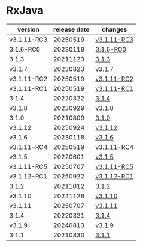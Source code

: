 # RxJava	


|version|release date|changes|
|---|---|---|
|v3.1.11-RC3|20250519|[v3.1.11-RC3](./v3.1.11-RC3-20250519.md)|
|3.1.6-RC0|20230118|[3.1.6-RC0](./3.1.6-RC0-20230118.md)|
|3.1.3|20211123|[3.1.3](./3.1.3-20211123.md)|
|v3.1.7|20230823|[v3.1.7](./v3.1.7-20230823.md)|
|v3.1.11-RC2|20250519|[v3.1.11-RC2](./v3.1.11-RC2-20250519.md)|
|v3.1.11-RC1|20250519|[v3.1.11-RC1](./v3.1.11-RC1-20250519.md)|
|3.1.4|20220322|[3.1.4](./3.1.4-20220322.md)|
|v3.1.8|20230929|[v3.1.8](./v3.1.8-20230929.md)|
|3.1.0|20210809|[3.1.0](./3.1.0-20210809.md)|
|v3.1.12|20250924|[v3.1.12](./v3.1.12-20250924.md)|
|v3.1.6|20230118|[v3.1.6](./v3.1.6-20230118.md)|
|v3.1.11-RC4|20250519|[v3.1.11-RC4](./v3.1.11-RC4-20250519.md)|
|v3.1.5|20220601|[v3.1.5](./v3.1.5-20220601.md)|
|v3.1.11-RC5|20250707|[v3.1.11-RC5](./v3.1.11-RC5-20250707.md)|
|v3.1.12-RC1|20250922|[v3.1.12-RC1](./v3.1.12-RC1-20250922.md)|
|3.1.2|20211012|[3.1.2](./3.1.2-20211012.md)|
|v3.1.10|20241126|[v3.1.10](./v3.1.10-20241126.md)|
|v3.1.11|20250707|[v3.1.11](./v3.1.11-20250707.md)|
|3.1.4|20220321|[3.1.4](./3.1.4-20220321.md)|
|v3.1.9|20240813|[v3.1.9](./v3.1.9-20240813.md)|
|3.1.1|20210830|[3.1.1](./3.1.1-20210830.md)|
